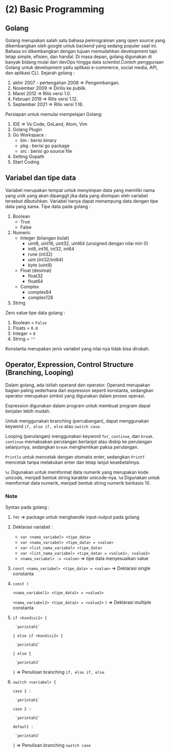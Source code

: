 # (2) Basic Programming

## Golang
Golang merupakan salah satu bahasa pemrograman yang open source yang dikembangkan oleh google untuk backend yang sedang populer saat ini. Bahasa ini dikembangkan dengan tujuan memudahkan development tapi tetap simple, efisien, dan handal. Di masa depan, golang digunakan di banyak bidang mulai dari devOps hingga data scientist.Contoh penggunaan Golang untuk development yaitu aplikasi e-commerce, social media, API, dan aplikasi CLI. Sejarah golang :
1. akhir 2007 - pertengahan 2008 => Pengembangan.
2. November 2009 => Dirilis ke publik.
3. Maret 2012 => Rilis versi 1.0.
4. Februari 2019 => Rilis versi 1.12.
5. September 2021 => Rilis versi 1.16.

Persiapan untuk memulai mempelajari Golang:
1. IDE => Vs Code, GoLand, Atom, Vim
2. Golang Plugin
3. Go Workspace :
    * bin : berisi binary
    * pkg : berisi go package
    * src : berisi go source file
4. Setting Gopath
5. Start Coding

## Variabel dan tipe data
Variabel merupakan tempat untuk menyimpan data yang memiliki nama yang unik yang akan dipanggil jika data yang disimpan oleh variabel tersebut dibutuhkan. Variabel hanya dapat menampung data dengan tipe data yang sama. Tipe data pada golang :
1. Boolean
    * True
    * False
2. Numeric
    * Integer (bilangan bulat)
        - uint8, uint16, uint32, uint64 (unsigned dengan nilai min 0)
        - int8, int16, int32, int64
        - rune (int32)
        - uint (int32/int64)
        - byte (uint8)
    * Float (desimal)
        - float32
        - float64
    * Complex
        - complex64
        - complex128
3. String

Zero value tipe data golang :
1. Boolean = `False`
2. Floats = `0.0`
3. Integer = `0`
4. String = `""`

Konstanta merupakan jenis variabel yang nilai nya tidak bisa dirubah.

## Operator, Expression, Control Structure (Branching, Looping)
Dalam golang, ada istilah operand dan operator. Operand merupakan bagian paling sederhana dari expression seperti konstanta, sedangkan operator merupakan simbol yang digunakan dalam proses operasi.

Expression digunakan dalam program untuk membuat program dapat berjalan lebih mudah.

Untuk menggunakan branching (percabangan), dapat menggunakan keyword `if, else if, else` atau `switch case`.

Looping (perulangan) menggunakan keyword `for`, `continue`, dan `break`. `continue` memaksakan perulangan berlanjut atau diskip ke perulangan selanjurnya, sedangkan `break` menghentikan paksa perulangan.

`Println` untuk mencetak dengan otomatis enter, sedangkan `Printf` mencetak tanpa melakukan enter dan tetap lanjut kesebelahnya.

`%c` Digunakan untuk memformat data numerik yang merupakan kode unicode, menjadi bentuk string karakter unicode-nya. `%d` Digunakan untuk memformat data numerik, menjadi bentuk string numerik berbasis 10.

### Note
Syntax pada golang :
1. `fmt` => package untuk menghandle input-output pada golang
2. Deklarasi variabel :
    * `var <nama_variabel> <tipe_data>`
    * `var <nama_variabel> <tipe_data> = <value>`
    * `var <list_nama_variabel> <tipe_data>`
    * `var <list_nama_variabel> <tipe_data> = <value1>, <value2>`
    * `<nama_variabel> := <value>` => tipe data menyesuaikan value
3. `const <nama_variabel> <tipe_data> = <value>` => Deklarasi single constanta
4. `const (`
    
    `<nama_variabel1> <tipe_data1> = <value1>`
    
    `<nama_variabel2> <tipe_data2> = <value2>`
`)` => Deklarasi multiple constanta

5. `if <kondisi1> {`
        
        `perintah1`
    
    `} else if <kondisi2> {`
       
        `perintah2`
   
    `} else {`
   
        `perintah3`
   
    `}` => Penulisan branching `if, else if, else`
6. `switch <variabel> {`

    `case 1 :`
     
        `perintah1`
        
    `case 2 :` 

        `perintah2`

    `default :` 

        `perintah3`

    `}` => Penulisan branching `switch case`